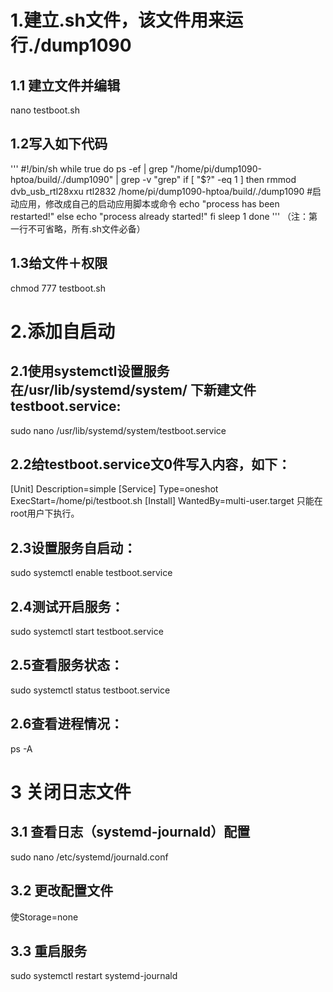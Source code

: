 # 1.建立.sh文件，该文件用来运行./dump1090

## 1.1 建立文件并编辑 
nano testboot.sh

## 1.2写入如下代码
'''
#!/bin/sh
while true
do
ps -ef | grep "/home/pi/dump1090-hptoa/build/./dump1090" | grep -v "grep"
if [ "$?" -eq 1 ]
then
rmmod dvb_usb_rtl28xxu rtl2832
/home/pi/dump1090-hptoa/build/./dump1090
#启动应用，修改成自己的启动应用脚本或命令
echo "process has been restarted!"
else
echo "process already started!"
fi
sleep 1
done
'''
（注：第一行不可省略，所有.sh文件必备）

## 1.3给文件＋权限
chmod 777 testboot.sh

# 2.添加自启动
## 2.1使用systemctl设置服务在/usr/lib/systemd/system/ 下新建文件testboot.service:
sudo nano /usr/lib/systemd/system/testboot.service
## 2.2给testboot.service文0件写入内容，如下：
[Unit]
Description=simple
[Service]
Type=oneshot
ExecStart=/home/pi/testboot.sh
[Install]
WantedBy=multi-user.target
只能在root用户下执行。
## 2.3设置服务自启动：
sudo systemctl enable testboot.service
## 2.4测试开启服务：
sudo systemctl start testboot.service
## 2.5查看服务状态：
sudo systemctl status testboot.service
## 2.6查看进程情况：
ps -A

# 3 关闭日志文件
## 3.1 查看日志（systemd-journald）配置
sudo nano /etc/systemd/journald.conf
## 3.2 更改配置文件
使Storage=none
## 3.3 重启服务
sudo systemctl restart systemd-journald
